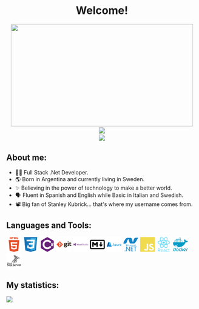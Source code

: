 
<h1 align="center">Welcome!</h1>

<div id="header" align="center">
  <img src="https://media0.giphy.com/media/f3iwJFOVOwuy7K6FFw/giphy.gif?cid=790b7611b318774ed9275ecc11fc1dad16f93468355d33f9&rid=giphy.gif&ct=g" width="480" height="270"/>
</div>

<a href="https://www.linkedin.com/in/guido-bertaina/">
<div id="badges" align="center">
  <img src="https://img.shields.io/badge/LinkedIn-blue"/>
</div>
</a>

<div id="counter" align="center">
  <img src="https://komarev.com/ghpvc/?username=Guibrick"/>
</div>

<h2>About me:</h2>

- 👨‍💻 Full Stack .Net Developer. 
- 🌎 Born in Argentina and currently living in Sweden.
- ✨ Believing in the power of technology to make a better world.
- 🗣️ Fluent in Spanish and English while Basic in Italian and Swedish.
- 📽️ Big fan of Stanley Kubrick... that's where my username comes from.

<h2>Languages and Tools:</h2>

<div>
  <img src="https://github.com/devicons/devicon/blob/master/icons/html5/html5-plain-wordmark.svg" title="HTML5" alt="HTML5" width="40" height="40"/>
  <img src="https://github.com/devicons/devicon/blob/master/icons/css3/css3-original.svg" title="CSS" alt="CSS" width="40" height="40"/>
  <img src="https://github.com/devicons/devicon/blob/master/icons/csharp/csharp-plain.svg" title="CSharp" alt="C#" width="40" height="40"/>
  <img src="https://github.com/devicons/devicon/blob/master/icons/git/git-original-wordmark.svg" title="Github" alt="Github" width="40" height="40"/>
  <img src="https://github.com/devicons/devicon/blob/master/icons/visualstudio/visualstudio-plain-wordmark.svg" title="VisualStudio" alt="VisualStudio" width="40" height="40"/>
  <img src="https://github.com/devicons/devicon/blob/master/icons/markdown/markdown-original.svg" title="Markdown" alt="Markdown" width="40" height="40"/>
  <img src="https://github.com/devicons/devicon/blob/master/icons/azure/azure-original-wordmark.svg" title="Azure" alt="Azure" width="40" height="40"/>
  <img src="https://github.com/devicons/devicon/blob/master/icons/dot-net/dot-net-plain-wordmark.svg" title=".Net" alt=".Net" width="40" height="40"/>
  <img src="https://github.com/devicons/devicon/blob/master/icons/javascript/javascript-plain.svg" title="JavaScript" alt="JavaScript" width="40" height="40"/>
  <img src="https://github.com/devicons/devicon/blob/master/icons/react/react-original-wordmark.svg" title="React" alt="React" width="40" height="40"/>
  <img src="https://github.com/devicons/devicon/blob/master/icons/docker/docker-plain-wordmark.svg" title="Docker" alt="Docker" width="40" height="40"/>
  <img src="https://github.com/devicons/devicon/blob/master/icons/microsoftsqlserver/microsoftsqlserver-plain-wordmark.svg" title="MicrosoftSQLServer" alt="MicrosoftSQLServer" width="40" height="40"/>
</div>

<h2>My statistics:</h2>

<a href="https://git.io/streak-stats"><img src="http://github-readme-streak-stats.herokuapp.com?user=Guibrick&theme=prussian"/></a>





